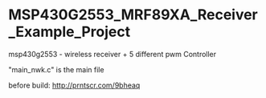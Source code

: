 # MSP430G2553_MRF89XA_Receiver_Example_Project
msp430g2553 - wireless receiver + 5 different pwm Controller

"main_nwk.c" is the main file

before build: http://prntscr.com/9bheaq


